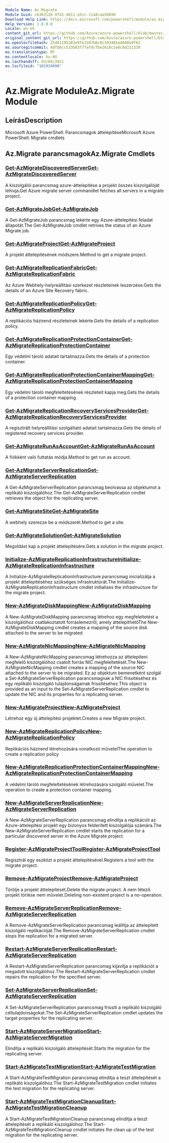 ```yaml
---
Module Name: Az.Migrate
Module Guid: c638312b-9fd1-4611-a5cc-11a8caa5b698
Download Help Link: https://docs.microsoft.com/powershell/module/az.migrate
Help Version: 1.0.0.0
Locale: en-US
content_git_url: https://github.com/Azure/azure-powershell/blob/master/src/Migrate/help/Az.Migrate.md
original_content_git_url: https://github.com/Azure/azure-powershell/blob/master/src/Migrate/help/Az.Migrate.md
ms.openlocfilehash: 25461195283e9fe1587b0c8c393401ed660a9f62
ms.sourcegitcommit: 4dfb0cc533b83f77afdcfbe2618c1e6c8d221330
ms.translationtype: MT
ms.contentlocale: hu-HU
ms.lasthandoff: 03/04/2021
ms.locfileid: "101934098"
---
```

# <span data-ttu-id="325fc-101">Az.Migrate Module</span><span class="sxs-lookup"><span data-stu-id="325fc-101">Az.Migrate Module</span></span>
## <span data-ttu-id="325fc-102">Leírás</span><span class="sxs-lookup"><span data-stu-id="325fc-102">Description</span></span>
<span data-ttu-id="325fc-103">Microsoft Azure PowerShell: Parancsmagok áttelepítése</span><span class="sxs-lookup"><span data-stu-id="325fc-103">Microsoft Azure PowerShell: Migrate cmdlets</span></span>

## <span data-ttu-id="325fc-104">Az.Migrate parancsmagok</span><span class="sxs-lookup"><span data-stu-id="325fc-104">Az.Migrate Cmdlets</span></span>
### [<span data-ttu-id="325fc-105">Get-AzMigrateDiscoveredServer</span><span class="sxs-lookup"><span data-stu-id="325fc-105">Get-AzMigrateDiscoveredServer</span></span>](Get-AzMigrateDiscoveredServer.md)
<span data-ttu-id="325fc-106">A kiszolgálói parancsmag azure-áttelepítése a projekt összes kiszolgálóját lehívja.</span><span class="sxs-lookup"><span data-stu-id="325fc-106">Get Azure migrate server commandlet fetches all servers in a migrate project.</span></span>

### [<span data-ttu-id="325fc-107">Get-AzMigrateJob</span><span class="sxs-lookup"><span data-stu-id="325fc-107">Get-AzMigrateJob</span></span>](Get-AzMigrateJob.md)
<span data-ttu-id="325fc-108">A Get-AzMigrateJob parancsmag lekérte egy Azure-áttelepítési feladat állapotát.</span><span class="sxs-lookup"><span data-stu-id="325fc-108">The Get-AzMigrateJob cmdlet retrives the status of an Azure Migrate job.</span></span>

### [<span data-ttu-id="325fc-109">Get-AzMigrateProject</span><span class="sxs-lookup"><span data-stu-id="325fc-109">Get-AzMigrateProject</span></span>](Get-AzMigrateProject.md)
<span data-ttu-id="325fc-110">A projekt áttelepítésének módszere.</span><span class="sxs-lookup"><span data-stu-id="325fc-110">Method to get a migrate project.</span></span>

### [<span data-ttu-id="325fc-111">Get-AzMigrateReplicationFabric</span><span class="sxs-lookup"><span data-stu-id="325fc-111">Get-AzMigrateReplicationFabric</span></span>](Get-AzMigrateReplicationFabric.md)
<span data-ttu-id="325fc-112">Az Azure Webhely-helyreállítási szerkezet részleteinek leszerzése.</span><span class="sxs-lookup"><span data-stu-id="325fc-112">Gets the details of an Azure Site Recovery fabric.</span></span>

### [<span data-ttu-id="325fc-113">Get-AzMigrateReplicationPolicy</span><span class="sxs-lookup"><span data-stu-id="325fc-113">Get-AzMigrateReplicationPolicy</span></span>](Get-AzMigrateReplicationPolicy.md)
<span data-ttu-id="325fc-114">A replikációs házirend részleteinek lekérte.</span><span class="sxs-lookup"><span data-stu-id="325fc-114">Gets the details of a replication policy.</span></span>

### [<span data-ttu-id="325fc-115">Get-AzMigrateReplicationProtectionContainer</span><span class="sxs-lookup"><span data-stu-id="325fc-115">Get-AzMigrateReplicationProtectionContainer</span></span>](Get-AzMigrateReplicationProtectionContainer.md)
<span data-ttu-id="325fc-116">Egy védelmi tároló adatait tartalmazza.</span><span class="sxs-lookup"><span data-stu-id="325fc-116">Gets the details of a protection container.</span></span>

### [<span data-ttu-id="325fc-117">Get-AzMigrateReplicationProtectionContainerMapping</span><span class="sxs-lookup"><span data-stu-id="325fc-117">Get-AzMigrateReplicationProtectionContainerMapping</span></span>](Get-AzMigrateReplicationProtectionContainerMapping.md)
<span data-ttu-id="325fc-118">Egy védelmi tároló megfeleltetésének részleteit kapja meg.</span><span class="sxs-lookup"><span data-stu-id="325fc-118">Gets the details of a protection container mapping.</span></span>

### [<span data-ttu-id="325fc-119">Get-AzMigrateReplicationRecoveryServicesProvider</span><span class="sxs-lookup"><span data-stu-id="325fc-119">Get-AzMigrateReplicationRecoveryServicesProvider</span></span>](Get-AzMigrateReplicationRecoveryServicesProvider.md)
<span data-ttu-id="325fc-120">A regisztrált helyreállítási szolgáltató adatait tartalmazza.</span><span class="sxs-lookup"><span data-stu-id="325fc-120">Gets the details of registered recovery services provider.</span></span>

### [<span data-ttu-id="325fc-121">Get-AzMigrateRunAsAccount</span><span class="sxs-lookup"><span data-stu-id="325fc-121">Get-AzMigrateRunAsAccount</span></span>](Get-AzMigrateRunAsAccount.md)
<span data-ttu-id="325fc-122">A fiókként való futtatás módja.</span><span class="sxs-lookup"><span data-stu-id="325fc-122">Method to get run as account.</span></span>

### [<span data-ttu-id="325fc-123">Get-AzMigrateServerReplication</span><span class="sxs-lookup"><span data-stu-id="325fc-123">Get-AzMigrateServerReplication</span></span>](Get-AzMigrateServerReplication.md)
<span data-ttu-id="325fc-124">A Get-AzMigrateServerReplication parancsmag beolvassa az objektumot a replikáló kiszolgálóhoz.</span><span class="sxs-lookup"><span data-stu-id="325fc-124">The Get-AzMigrateServerReplication cmdlet retrieves the object for the replicating server.</span></span>

### [<span data-ttu-id="325fc-125">Get-AzMigrateSite</span><span class="sxs-lookup"><span data-stu-id="325fc-125">Get-AzMigrateSite</span></span>](Get-AzMigrateSite.md)
<span data-ttu-id="325fc-126">A webhely szerezze be a módszerét.</span><span class="sxs-lookup"><span data-stu-id="325fc-126">Method to get a site.</span></span>

### [<span data-ttu-id="325fc-127">Get-AzMigrateSolution</span><span class="sxs-lookup"><span data-stu-id="325fc-127">Get-AzMigrateSolution</span></span>](Get-AzMigrateSolution.md)
<span data-ttu-id="325fc-128">Megoldást kap a projekt áttelepítésére.</span><span class="sxs-lookup"><span data-stu-id="325fc-128">Gets a solution in the migrate project.</span></span>

### [<span data-ttu-id="325fc-129">Initialize-AzMigrateReplicationInfrastructure</span><span class="sxs-lookup"><span data-stu-id="325fc-129">Initialize-AzMigrateReplicationInfrastructure</span></span>](Initialize-AzMigrateReplicationInfrastructure.md)
<span data-ttu-id="325fc-130">A Initialize-AzMigrateReplicationInfrastructure parancsmag inicializálja a projekt áttelepítéséhez szükséges infrastruktúrát.</span><span class="sxs-lookup"><span data-stu-id="325fc-130">The Initialize-AzMigrateReplicationInfrastructure cmdlet initialises the infrastructure for the migrate project.</span></span>

### [<span data-ttu-id="325fc-131">New-AzMigrateDiskMapping</span><span class="sxs-lookup"><span data-stu-id="325fc-131">New-AzMigrateDiskMapping</span></span>](New-AzMigrateDiskMapping.md)
<span data-ttu-id="325fc-132">A New-AzMigrateDiskMapping parancsmag létrehoz egy megfeleltetést a kiszolgálóhoz csatlakoztatott forráslemezről, amely áttelepíthető</span><span class="sxs-lookup"><span data-stu-id="325fc-132">The New-AzMigrateDiskMapping cmdlet creates a mapping of the source disk attached to the server to be migrated</span></span>

### [<span data-ttu-id="325fc-133">New-AzMigrateNicMapping</span><span class="sxs-lookup"><span data-stu-id="325fc-133">New-AzMigrateNicMapping</span></span>](New-AzMigrateNicMapping.md)
<span data-ttu-id="325fc-134">A New-AzMigrateNicMapping parancsmag létrehozza az áttelepíteni megfelelő kiszolgálóhoz csatolt forrás NIC megfeleltetését.</span><span class="sxs-lookup"><span data-stu-id="325fc-134">The New-AzMigrateNicMapping cmdlet creates a mapping of the source NIC attached to the server to be migrated.</span></span>
<span data-ttu-id="325fc-135">Ez az objektum bemenetként szolgál a Set-AzMigrateServerReplication parancsmagnak a NIC frissítéséhez és egy replikáló kiszolgáló tulajdonságainak frissítéséhez.</span><span class="sxs-lookup"><span data-stu-id="325fc-135">This object is provided as an input to the Set-AzMigrateServerReplication cmdlet to update the NIC and its properties for a replicating server.</span></span>

### [<span data-ttu-id="325fc-136">New-AzMigrateProject</span><span class="sxs-lookup"><span data-stu-id="325fc-136">New-AzMigrateProject</span></span>](New-AzMigrateProject.md)
<span data-ttu-id="325fc-137">Létrehoz egy új áttelepítési projektet.</span><span class="sxs-lookup"><span data-stu-id="325fc-137">Creates a new Migrate project.</span></span>

### [<span data-ttu-id="325fc-138">New-AzMigrateReplicationPolicy</span><span class="sxs-lookup"><span data-stu-id="325fc-138">New-AzMigrateReplicationPolicy</span></span>](New-AzMigrateReplicationPolicy.md)
<span data-ttu-id="325fc-139">Replikációs házirend létrehozására vonatkozó művelet</span><span class="sxs-lookup"><span data-stu-id="325fc-139">The operation to create a replication policy</span></span>

### [<span data-ttu-id="325fc-140">New-AzMigrateReplicationProtectionContainerMapping</span><span class="sxs-lookup"><span data-stu-id="325fc-140">New-AzMigrateReplicationProtectionContainerMapping</span></span>](New-AzMigrateReplicationProtectionContainerMapping.md)
<span data-ttu-id="325fc-141">A védelmi tároló megfeleltetésének létrehozására szolgáló művelet.</span><span class="sxs-lookup"><span data-stu-id="325fc-141">The operation to create a protection container mapping.</span></span>

### [<span data-ttu-id="325fc-142">New-AzMigrateServerReplication</span><span class="sxs-lookup"><span data-stu-id="325fc-142">New-AzMigrateServerReplication</span></span>](New-AzMigrateServerReplication.md)
<span data-ttu-id="325fc-143">A New-AzMigrateServerReplication parancsmag elindítja a replikációt az Azure-áttelepítési projekt egy bizonyos felderített kiszolgálója számára.</span><span class="sxs-lookup"><span data-stu-id="325fc-143">The New-AzMigrateServerReplication cmdlet starts the replication for a particular discovered server in the Azure Migrate project.</span></span>

### [<span data-ttu-id="325fc-144">Register-AzMigrateProjectTool</span><span class="sxs-lookup"><span data-stu-id="325fc-144">Register-AzMigrateProjectTool</span></span>](Register-AzMigrateProjectTool.md)
<span data-ttu-id="325fc-145">Regisztrál egy eszközt a projekt áttelepítésével.</span><span class="sxs-lookup"><span data-stu-id="325fc-145">Registers a tool with the migrate project.</span></span>

### [<span data-ttu-id="325fc-146">Remove-AzMigrateProject</span><span class="sxs-lookup"><span data-stu-id="325fc-146">Remove-AzMigrateProject</span></span>](Remove-AzMigrateProject.md)
<span data-ttu-id="325fc-147">Törölje a projekt áttelepítését.</span><span class="sxs-lookup"><span data-stu-id="325fc-147">Delete the migrate project.</span></span>
<span data-ttu-id="325fc-148">A nem létező projekt törlése nem művelet.</span><span class="sxs-lookup"><span data-stu-id="325fc-148">Deleting non-existent project is a no-operation.</span></span>

### [<span data-ttu-id="325fc-149">Remove-AzMigrateServerReplication</span><span class="sxs-lookup"><span data-stu-id="325fc-149">Remove-AzMigrateServerReplication</span></span>](Remove-AzMigrateServerReplication.md)
<span data-ttu-id="325fc-150">A Remove-AzMigrateServerReplication parancsmag leállítja az áttelepített kiszolgáló replikációját.</span><span class="sxs-lookup"><span data-stu-id="325fc-150">The Remove-AzMigrateServerReplication cmdlet stops the replication for a migrated server.</span></span>

### [<span data-ttu-id="325fc-151">Restart-AzMigrateServerReplication</span><span class="sxs-lookup"><span data-stu-id="325fc-151">Restart-AzMigrateServerReplication</span></span>](Restart-AzMigrateServerReplication.md)
<span data-ttu-id="325fc-152">A Restart-AzMigrateServerReplication parancsmag kijavítja a replikációt a megadott kiszolgálóhoz.</span><span class="sxs-lookup"><span data-stu-id="325fc-152">The Restart-AzMigrateServerReplication cmdlet repairs the replication for the specified server.</span></span>

### [<span data-ttu-id="325fc-153">Set-AzMigrateServerReplication</span><span class="sxs-lookup"><span data-stu-id="325fc-153">Set-AzMigrateServerReplication</span></span>](Set-AzMigrateServerReplication.md)
<span data-ttu-id="325fc-154">A Set-AzMigrateServerReplication parancsmag frissíti a replikáló kiszolgáló céltulajdonságokat.</span><span class="sxs-lookup"><span data-stu-id="325fc-154">The Set-AzMigrateServerReplication cmdlet updates the target properties for the replicating server.</span></span>

### [<span data-ttu-id="325fc-155">Start-AzMigrateServerMigration</span><span class="sxs-lookup"><span data-stu-id="325fc-155">Start-AzMigrateServerMigration</span></span>](Start-AzMigrateServerMigration.md)
<span data-ttu-id="325fc-156">Elindítja a replikáló kiszolgáló áttelepítését.</span><span class="sxs-lookup"><span data-stu-id="325fc-156">Starts the migration for the replicating server.</span></span>

### [<span data-ttu-id="325fc-157">Start-AzMigrateTestMigration</span><span class="sxs-lookup"><span data-stu-id="325fc-157">Start-AzMigrateTestMigration</span></span>](Start-AzMigrateTestMigration.md)
<span data-ttu-id="325fc-158">A Start-AzMigrateTestMigration parancsmag elindítja a teszt áttelepítését a replikáló kiszolgálóhoz.</span><span class="sxs-lookup"><span data-stu-id="325fc-158">The Start-AzMigrateTestMigration cmdlet initiates the test migration for the replicating server.</span></span>

### [<span data-ttu-id="325fc-159">Start-AzMigrateTestMigrationCleanup</span><span class="sxs-lookup"><span data-stu-id="325fc-159">Start-AzMigrateTestMigrationCleanup</span></span>](Start-AzMigrateTestMigrationCleanup.md)
<span data-ttu-id="325fc-160">A Start-AzMigrateTestMigrationCleanup parancsmag elindítja a teszt áttelepítését a replikáló kiszolgálóhoz.</span><span class="sxs-lookup"><span data-stu-id="325fc-160">The Start-AzMigrateTestMigrationCleanup cmdlet initiates the clean up of the test migration for the replicating server.</span></span>

